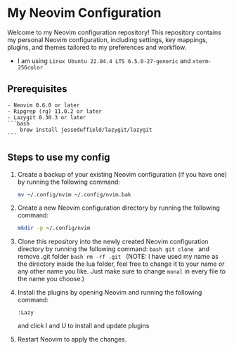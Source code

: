 # My Neovim Configuration

Welcome to my Neovim configuration repository! This repository contains my personal Neovim configuration, including settings, key mappings, plugins, and themes tailored to my preferences and workflow.

- I am using `Linux Ubuntu 22.04.4 LTS 6.5.0-27-generic` and `xterm-256color`

## Prerequisites

    - Neovim 0.6.0 or later
    - Ripgrep (rg) 11.0.2 or later
    - Lazygit 0.30.3 or later
    ```bash
        brew install jesseduffield/lazygit/lazygit
    ```

## Steps to use my config

1. Create a backup of your existing Neovim configuration (if you have one) by running the following command:
   ```bash
   mv ~/.config/nvim ~/.config/nvim.bak
   ```
2. Create a new Neovim configuration directory by running the following command:
   ```bash
   mkdir -p ~/.config/nvim
   ```
3. Clone this repository into the newly created Neovim configuration directory by running the following command:
   `bash
    git clone
    `
   and remove .git folder
   `bash
    rm -rf .git
    `
   (NOTE: I have used my name as the directory inside the lua folder, feel free to change it to your name or any other name you like. Just make sure to change `monal` in every file to the name you choose.)

4. Install the plugins by opening Neovim and running the following command:

   ```vim
   :Lazy
   ```

   and click I and U to install and update plugins

5. Restart Neovim to apply the changes.
